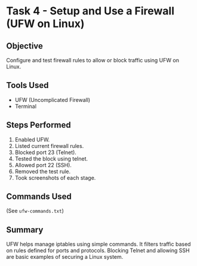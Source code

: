 # Task 4 - Setup and Use a Firewall (UFW on Linux)

## Objective
Configure and test firewall rules to allow or block traffic using UFW on Linux.

## Tools Used
- UFW (Uncomplicated Firewall)
- Terminal

## Steps Performed
1. Enabled UFW.
2. Listed current firewall rules.
3. Blocked port 23 (Telnet).
4. Tested the block using telnet.
5. Allowed port 22 (SSH).
6. Removed the test rule.
7. Took screenshots of each stage.

## Commands Used
(See `ufw-commands.txt`)

## Summary
UFW helps manage iptables using simple commands. It filters traffic based on rules defined for ports and protocols. Blocking Telnet and allowing SSH are basic examples of securing a Linux system.
